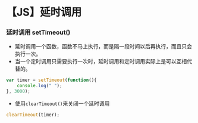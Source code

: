 # 【JS】延时调用

### 延时调用 setTimeout()

- 延时调用一个函数，函数不马上执行，而是隔一段时间以后再执行，而且只会执行一次。
- 当一个定时调用只需要执行一次时，延时调用和定时调用实际上是可以互相代替的。

```javascript
var timer = setTimeout(function(){
    console.log(" ");
}, 3000);
```

- 使用`clearTimeout()`来关闭一个延时调用

```javascript
clearTimeout(timer);
```



